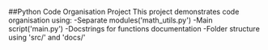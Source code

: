 ##Python Code Organisation Project
This project demonstrates code organisation using:
-Separate modules('math_utils.py')
-Main script('main.py')
-Docstrings for functions documentation
-Folder structure using 'src/' and 'docs/'
